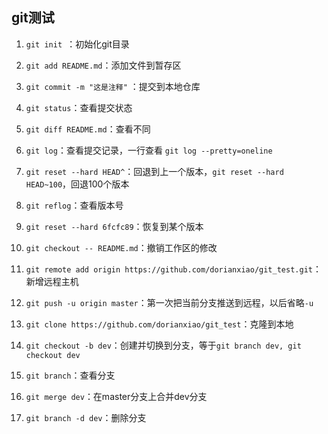 ## git测试

1. ```git init ```：初始化git目录

2. ```git add README.md```：添加文件到暂存区

3. ```git commit -m "这是注释"``` ：提交到本地仓库

4. ```git status```：查看提交状态

5. ```git diff README.md```：查看不同

6. ```git log```：查看提交记录，一行查看 ```git log --pretty=oneline```

7. ```git reset --hard HEAD^```：回退到上一个版本，```git reset --hard HEAD~100```，回退100个版本

8. ```git reflog```：查看版本号

9. ```git reset --hard 6fcfc89```：恢复到某个版本

10. ```git checkout -- README.md```：撤销工作区的修改

11. ```git remote add origin https://github.com/dorianxiao/git_test.git```：新增远程主机

12. ```git push -u origin master```：第一次把当前分支推送到远程，以后省略```-u```

13. ```git clone https://github.com/dorianxiao/git_test```：克隆到本地

14. ```git checkout -b dev```：创建并切换到分支，等于```git branch dev, git checkout dev```

15. ```git branch```：查看分支

16. ```git merge dev```：在master分支上合并dev分支

17. ```git branch -d dev```：删除分支
    
